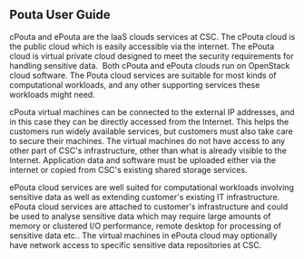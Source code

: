 ## Pouta User Guide

cPouta and  ePouta are the  IaaS clouds  services at CSC.   The cPouta
cloud  is  the  public  cloud   which  is  easily  accessible via  the
internet. The ePouta  cloud is virtual private cloud  designed to meet
the security  requirements for handling sensitive  data.   Both cPouta
and  ePouta clouds run  on OpenStack  cloud software. The  Pouta cloud
services are suitable  for most kinds of  computational workloads, and
any other supporting services these workloads might need.

cPouta virtual machines can be connected to the external IP addresses,
and in this case they can be directly accessed from the Internet. This
helps the customers run widely  available services, but customers must
also take care  to secure their machines. The virtual  machines do not
have access to any other part of CSC's infrastructure, other than what
is already visible to the Internet. Application data and software must
be  uploaded either  via the  internet or  copied from  CSC's existing
shared
storage services.  
  
ePouta  cloud services  are  well suited  for computational  workloads
involving sensitive data  as well as extending  customer's existing IT
infrastructure.  ePouta  cloud  services are  attached  to  customer's
infrastructure and could  be used to analyse sensitive  data which may
require large amounts  of memory or clustered  I/O performance, remote
desktop for processing of sensitive data etc.. The virtual machines in
ePouta cloud may optionally have  network access to specific sensitive
data repositories at CSC.
